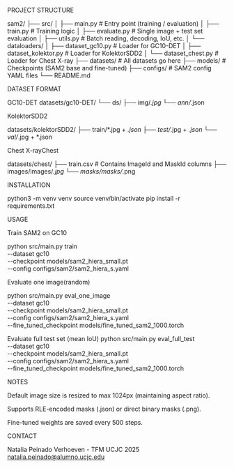 PROJECT STRUCTURE

sam2/
├── src/
│   ├── main.py                  # Entry point (training / evaluation)
│   ├── train.py                 # Training logic
│   ├── evaluate.py             # Single image + test set evaluation
│   ├── utils.py                # Batch reading, decoding, IoU, etc.
│   └── dataloaders/
│       ├── dataset_gc10.py     # Loader for GC10-DET
│       ├── dataset_kolektor.py # Loader for KolektorSDD2
│       └── dataset_chest.py    # Loader for Chest X-ray
├── datasets/                   # All datasets go here
├── models/                     # Checkpoints (SAM2 base and fine-tuned)
├── configs/                    # SAM2 config YAML files
└── README.md

DATASET FORMAT

GC10-DET
datasets/gc10-DET/
└── ds/
    ├── img/*.jpg
    └── ann/*.json

KolektorSDD2

datasets/kolektorSDD2/
├── train/*.jpg + *.json
├── test/*.jpg + *.json
└── val/*.jpg + *.json

Chest X-rayChest

datasets/chest/
├── train.csv          # Contains ImageId and MaskId columns
├── images/images/*.jpg
└── masks/masks/*.png

INSTALLATION

python3 -m venv venv
source venv/bin/activate
pip install -r requirements.txt

USAGE

Train SAM2 on GC10

python src/main.py train \
    --dataset gc10 \
    --checkpoint models/sam2_hiera_small.pt \
    --config configs/sam2/sam2_hiera_s.yaml

Evaluate one image(random)

python src/main.py eval_one_image \
    --dataset gc10 \
    --checkpoint models/sam2_hiera_small.pt \
    --config configs/sam2/sam2_hiera_s.yaml \
    --fine_tuned_checkpoint models/fine_tuned_sam2_1000.torch

Evaluate full test set (mean IoU)
python src/main.py eval_full_test \
    --dataset gc10 \
    --checkpoint models/sam2_hiera_small.pt \
    --config configs/sam2/sam2_hiera_s.yaml \
    --fine_tuned_checkpoint models/fine_tuned_sam2_1000.torch

NOTES

Default image size is resized to max 1024px (maintaining aspect ratio).

Supports RLE-encoded masks (.json) or direct binary masks (.png).

Fine-tuned weights are saved every 500 steps.

CONTACT

Natalia Peinado Verhoeven - TFM UCJC 2025
natalia.peinado@alumno.ucjc.edu
